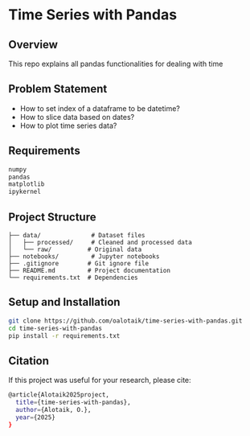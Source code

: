 # Time Series with Pandas

## Overview
This repo explains all pandas functionalities for dealing with time

## Problem Statement
- How to set index of a dataframe to be datetime?
- How to slice data based on dates?
- How to plot time series data?


## Requirements
```bash
numpy
pandas
matplotlib
ipykernel
```
## Project Structure

```basic
├── data/              # Dataset files
│   ├── processed/     # Cleaned and processed data
│   └── raw/          # Original data
├── notebooks/         # Jupyter notebooks
├── .gitignore        # Git ignore file
├── README.md         # Project documentation
└── requirements.txt  # Dependencies
```

## Setup and Installation
```bash
git clone https://github.com/oalotaik/time-series-with-pandas.git
cd time-series-with-pandas
pip install -r requirements.txt
```


## Citation
If this project was useful for your research, please cite:
```bash
@article{Alotaik2025project,
  title={time-series-with-pandas},
  author={Alotaik, O.},
  year={2025}
}
```


